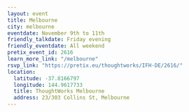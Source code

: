 ```yaml
---
layout: event
title: Melbourne
city: melbourne
eventdate: November 9th to 11th
friendly_talkdate: Friday evening
friendly_eventdate: All weekend
pretix_event_id: 2616
learn_more_link: "/melbourne"
rsvp_link: "https://pretix.eu/thoughtworks/IFH-DE/2616/"
location:
  latitude: -37.8166797
  longitude: 144.9617733
  title: ThoughtWorks Melbourne
  address: 23/303 Collins St, Melbourne
---
```

